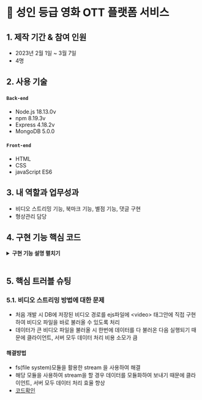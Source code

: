 # :pushpin: 성인 등급 영화 OTT 플랫폼 서비스



## 1. 제작 기간 & 참여 인원
- 2023년 2월 1일 ~ 3월 7일
- 4명



## 2. 사용 기술
#### `Back-end`
  - Node.js 18.13.0v
  - npm 8.19.3v
  - Express 4.18.2v
  - MongoDB 5.0.0
#### `Front-end`
  - HTML
  - CSS
- javaScript ES6


## 3. 내 역할과 업무성과
- 비디오 스트리밍 기능, 북마크 기능, 별점 기능, 댓글 구현 
- 형상관리 담당

## 4. 구현 기능 핵심 코드 

<details>
<summary><b>구현 기능 설명 펼치기</b></summary>
<div markdown="1">

### 4.1. 전체 흐름

![mvc](https://github.com/WonJae0914/secondProject/blob/main/portflio/img/MVC%EC%A0%84%EC%B2%B4%ED%9D%90%EB%A6%84.png)

### 4.2. 비디오 스트리밍 기능

<details>
<summary> <b>Router</b> </summary>

```javascript
//get
browseRouter.get("/video", videos);
```

</details>

<details>
<summary> <b>Controller&Model</b> </summary>

```javascript
// 동영상 파일 경로 생성 함수
const getVideoPath = (id) => {
    return `videos/${id}.mp4`;
  };
  
  // 동영상 스트리밍을 처리하는 핸들러 함수
  const videos = async function (req, res) {
    try {
      const id = parseInt(req.params.id);
      const { range } = req.headers;
  
      // id가 숫자가 아닐 경우 400 오류 반환
      if (isNaN(id)) {
        return res.status(400).send("Invalid ID");
      }
  
      // 동영상 파일 경로 생성
      const videoPath = getVideoPath(id);
      const stat = fs.statSync(videoPath);
      const fileSize = stat.size;
      const CHUNK_SIZE = 10 ** 6; // 1MB
  
      // range 헤더에서 시작 지점(start) 추출
      const start = Number(range.replace(/\D/g, ""));
  
      // range 헤더에서 끝 지점(end) 추출하거나 파일 크기 - 1 지점으로 설정
      const end = Math.min(start + CHUNK_SIZE, fileSize - 1);
  
      // 요청한 범위가 파일 크기를 넘어설 경우 416 오류 반환
      if (start >= fileSize || end >= fileSize) {
        return res.status(416).send("Requested Range Not Satisfiable");
      }
  
      // 응답 헤더 설정
      const contentLength = end - start + 1;
      const headers = {
        "Content-Range": `bytes ${start}-${end}/${fileSize}`,
        "Accept-Ranges": "bytes",
        "Content-Length": contentLength,
        "Content-Type": "video/mp4",
      };
      res.writeHead(206, headers);
  
      // 동영상 파일 읽기 스트림 생성
      const videoStream = fs.createReadStream(videoPath, { start, end });
  
      // 파일 읽기 스트림에서 에러 발생 시 500 오류 반환
      videoStream.on("error", (err) => {
        console.error(err);
        res.status(500).send("Internal Server Error");
      });
  
      // 파일 읽기 스트림과 응답 스트림을 연결하여 동영상 스트리밍 반환
      videoStream.pipe(res);
    } catch (err) {
      // 예기치 않은 에러 발생 시 500 오류 반환
      console.error(err);
      res.status(500).send("Internal Server Error");
    }
  };
```
</details>


### 4.3. 북마크 기능
<details>
<summary><b>Router</b></summary>

```javascript
//get
browseRouter.get("/bookmark/:id",isLoggedIn ,video); // 북마크 
//post
browseRouter.post("/bookmark", isLoggedIn ,addbookmark, delBookmark); // 북마크 

```
</details>

<details>
<summary><b>Controller&Model</b></summary>

```javascript
// 북마크 생성 함수 
const addbookmark = async (req, res, next) =>{
  // 요청 받은 컨텐츠 타이틀 데이터
  const {title} = req.query;
  // 접속한 유저 정보 가져오기
  const arrayBookmark = await User.findOne({id : req.user.id });
  // 접속한 유저에 요청 받은 컨텐츠 타이틀 저장
  try{
    if(arrayBookmark.bookmark.includes(title)==false){ // 유저 DB에 요청받은 타이틀 DB가 있는지 확인
        await User.findOneAndUpdate(
          { id : req.user.id },
          { $addToSet : {bookmark: title} },
          { returnOriginal: false }
        );
        res.status(200).json({ message: "북마크가 추가되었습니다." });
        return res.end();
      } else {
        next();
      };
    }catch{
        return res.status(500).json({ error: "북마크 추가 에러" });
      };
       
  };
  
// 북마크 제거 함수
const delBookmark = async (req, res) =>{
  // 요청 받은 컨텐츠 타이틀 데이터
  const {title} = req.query;
  // 접속한 유저 정보 가져오기
  const arrayBookmark = await User.findOne({id : req.user.id });
  // 접속한 유저에 요청 받은 컨텐츠 타이틀 삭제
    try{
      await User.findOneAndUpdate(
        { id : req.user.id },
        { $pull : {bookmark: title} },
        { returnOriginal: false }
      );
       res.status(200).json({ message: "북마크가 삭제되었습니다." });
    }
    catch{
       res.status(500).json({ error: "북마크 삭제 에러" });
    };
  };
```

</details>

<details>
<summary><b>javaScript</b></summary>

```javascript
// 북마크 참조 요소
const bookmark = document.querySelector(".rating-bookmark");
const title = document.querySelector("#movie").dataset.title;
const icon = document.querySelector(".fa-bookmark");
const bookmarkData = document.querySelector("#data1").dataset.bookmark;

// 북마크 비동기 함수 
function bookmarkHandler(){
    $.ajax({
      method : "post",
      url : "/bookmark?title="+title,
      data : { title : title },
      dataType : "json",
      success : function(res){
        if(res!==null){
          icon.classList.toggle("fa-solid");
        };
      },
    });
  };
// 북마크 클릭 이벤트 
bookmark.addEventListener("click", bookmarkHandler);
```

</details>



### 4.4. 별점 기능

<details>
<summary><b>Router</b></summary>

```javascript
browseRouter.post("/score", isLoggedIn, starScore); // 별점 
```

</details>

<details>
<summary><b>Controller&Model</b></summary>

```javascript
// 별점 생성
const addScore = async function(req,res){
    try {
    const id = req.user.id;
    const { userScore } = req.body;
    const { userTitle } = req.body;   
    await db.collection("contentScore").insertOne(
        { userId : req.user.id,
            title : userTitle,
            score : parseInt(userScore) })
    return res.json({msg : "success"})
    } catch (error) {
        res.status(400).json({message : "false"})
    }
}

 // 해당 컨텐츠의 컨텐츠스코어 DB정보 가져오기
  const result2 = await db.collection("contentScore").find({
    userId : userId
  }).toArray();

  const result3 = await db.collection("contentScore").find({
    title : result.제목
  }).toArray();

  // 해당 컨텐츠에 유저가 평가한 점수 가져오기
  function userScore(){
    for(const us of result2){
      if(us.title==result.제목){
        return us.score
      }
    }
   }

  // 유저의 컨텐츠점수 카운트
  const contentCnt = await db.collection("contentScore")
                  .countDocuments({title: result.제목, score: {"$exists": true}})
  
  // 별점 평균 내기
  const scoreAvg = function() {
    let sumScore = 0;
    let notNum = 0;
    let avg = 0;
    for(let i=0; i<contentCnt; i++){
      sumScore += result3[i].score;
    }
    avg = Math.ceil(sumScore/contentCnt);
    return isNaN(avg) ? notNum : avg
  }

```
</details>

<details>
<summary><b>javasScript</b></summary>

```javascript
const stars = document.querySelectorAll(".star");
const subStarbtn = document.querySelector(".subStar");
const userTitle = document.querySelector("#movie").dataset.title;
let rating=-1;

document.addEventListener('DOMContentLoaded', function(){
  const userScore = document.querySelector("#userScore").dataset.userscore;
   
    stars.forEach(function (star) { // star = class명 star인 모든 span
      // 클릭한 별 이하의 모든 별에 대해
     if (star.getAttribute("data-rating") <= userScore) {
       // 선택된 별 스타일을 적용
       star.classList.add("selected");
     } else {
       // 선택되지 않은 별 스타일을 제거
       star.classList.remove("selected");
     }
   });
});

if(subStarbtn){
// 각 별 요소에 클릭이벤트 부여
stars.forEach(function (star) {
  star.addEventListener("click", setRating);
});
  function setRating(e) {
    // 클릭한 별의 요소를 가져옴
    const clickedStar = e.target;
    //클릭한 별 요소의 등급을 가져옴. 해당 요소의 지정한 값을 가져옴
    rating = clickedStar.getAttribute("data-rating");
    // 모든 별 요소에 대해 반복
    stars.forEach(function (star) { // star = class명 star인 모든 span
       // 클릭한 별 이하의 모든 별에 대해
      if (star.getAttribute("data-rating") <= rating) {
        // 선택된 별 스타일을 적용
        star.classList.add("selected");
      } else {
        // 선택되지 않은 별 스타일을 제거
        star.classList.remove("selected");
      }
    });
  }
  subStarbtn.addEventListener("click", function(){
    alert("평가하시겠습니까?")
    $.ajax({
      method : "post",
      url : "/score?score=" + rating,
      data : { userScore : rating,
               userTitle : userTitle },
      success : function(){
        subStarbtn.style.display="none"
        stars.addEventListener("click",(e)=>{
          e.preventDefault();
        })
      } 
    })
  })
}
```

</details>

### 4.5. 댓글 기능

<details>
<summary><b>Router</b></summary>

```javascript
//post
browseRouter.post("/watch/:id", isLoggedIn, review);
```

</details>

<details>
<summary><b>Controller&Model</b></summary>

```javascript
// 리뷰 DB에 저장하기
const review = async(req,res) => {
    const id = parseInt(req.params.id);
    const { review } = req.body;
    console.log(id)
    console.log(review)
    try {
        await db.collection('post').updateOne(
            {_id : id}, 
            { $addToSet : {review : review}})
        return res.redirect(`/watch/${id}`)
    } catch (error) {
        console.error(error);
    }
}

  // 리뷰 생성
  const review = result.review ? result.review : "";

  res.render("watch", { 
    posts : result,
    title : userInfo.bookmark,
    score : userScore(),
    avg : scoreAvg(),
    cnt : cnt,
    review : review
  })

  // 리뷰 개수 조회
  const cnt = result.review ? result.review.length : 0;

```
</details>
</div>
</details>

</br>

## 5. 핵심 트러블 슈팅

### 5.1. **비디오 스트리밍 방법에 대한 문제**
- 처음 개발 시 DB에 저장된 비디오 경로를 ejs파일에 \<video> 태그안에 직접 구현하여 비디오 파일을 바로 불러올 수 있도록 처리 
- 데이터가 큰 비디오 파일을 불러올 시 한번에 데이터를 다 불러온 다음 실행되기 때문에 클라이언트, 서버 모두 데이터 처리 비용 소모가 큼

#### 해결방법
- fs(file system)모듈을 활용한 stream 을 사용하여 해결 
- 해당 모듈을 사용하여 stream을 할 경우 데이터를 모듈화하여 보내기 때문에 클라이언트, 서버 모두 데이터 처리 효율 향상
- [코드확인](#4-구현-기능-핵심-코드)

</div>
</details>

</br>


